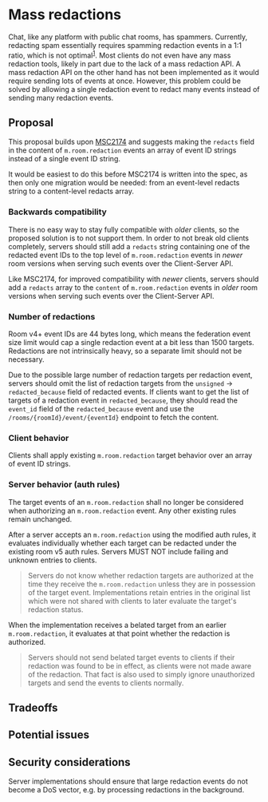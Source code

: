 # Mass redactions
Chat, like any platform with public chat rooms, has spammers. Currently,
redacting spam essentially requires spamming redaction events in a 1:1 ratio,
which is not optimal<sup>[1](images/2244-redaction-spam.png)</sup>. Most
clients do not even have any mass redaction tools, likely in part due to the
lack of a mass redaction API. A mass redaction API on the other hand has not
been implemented as it would require sending lots of events at once. However,
this problem could be solved by allowing a single redaction event to redact
many events instead of sending many redaction events.

## Proposal
This proposal builds upon [MSC2174](https://github.com/matrix-org/matrix-doc/pull/2174)
and suggests making the `redacts` field in the content of `m.room.redaction`
events an array of event ID strings instead of a single event ID string.

It would be easiest to do this before MSC2174 is written into the spec, as then
only one migration would be needed: from an event-level redacts string to a
content-level redacts array.

### Backwards compatibility
There is no easy way to stay fully compatible with *older* clients, so the
proposed solution is to not support them. In order to not break old clients
completely, servers should still add a `redacts` string containing one of the
redacted event IDs to the top level of `m.room.redaction` events in *newer*
room versions when serving such events over the Client-Server API.

Like MSC2174, for improved compatibility with *newer* clients, servers should
add a `redacts` array to the `content` of `m.room.redaction` events in *older*
room versions when serving such events over the Client-Server API.

### Number of redactions
Room v4+ event IDs are 44 bytes long, which means the federation event size
limit would cap a single redaction event at a bit less than 1500 targets.
Redactions are not intrinsically heavy, so a separate limit should not be
necessary.

Due to the possible large number of redaction targets per redaction event,
servers should omit the list of redaction targets from the `unsigned` ->
`redacted_because` field of redacted events. If clients want to get the list
of targets of a redaction event in `redacted_because`, they should read the
`event_id` field of the `redacted_because` event and use the
`/rooms/{roomId}/event/{eventId}` endpoint to fetch the content.

### Client behavior
Clients shall apply existing `m.room.redaction` target behavior over an array
of event ID strings.

### Server behavior (auth rules)
The target events of an `m.room.redaction` shall no longer be considered when
authorizing an `m.room.redaction` event. Any other existing rules remain
unchanged.

After a server accepts an `m.room.redaction` using the modified auth rules, it
evaluates individually whether each target can be redacted under the existing
room v5 auth rules. Servers MUST NOT include failing and unknown entries to
clients.

> Servers do not know whether redaction targets are authorized at the time they
  receive the `m.room.redaction` unless they are in possession of the target
  event. Implementations retain entries in the original list which were not
  shared with clients to later evaluate the target's redaction status.

When the implementation receives a belated target from an earlier
`m.room.redaction`, it evaluates at that point whether the redaction is
authorized.

> Servers should not send belated target events to clients if their redaction
  was found to be in effect, as clients were not made aware of the redaction.
  That fact is also used to simply ignore unauthorized targets and send the
  events to clients normally.

## Tradeoffs

## Potential issues

## Security considerations
Server implementations should ensure that large redaction events do not become
a DoS vector, e.g. by processing redactions in the background.
